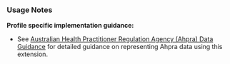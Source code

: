 ### Usage Notes

**Profile specific implementation guidance:**
- See [Australian Health Practitioner Regulation Agency (Ahpra) Data Guidance](australian-health-practitioner-regulation-agency-ahpra-data-guidance) for detailed guidance on representing Ahpra data using this extension.
